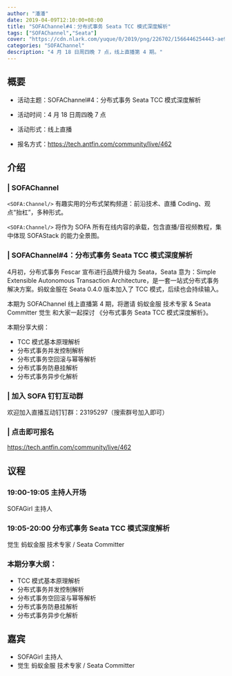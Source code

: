 ```yaml
---
author: "潘潘"
date: 2019-04-09T12:10:00+08:00
title: "SOFAChannel#4：分布式事务 Seata TCC 模式深度解析"
tags: ["SOFAChannel","Seata"]
cover: "https://cdn.nlark.com/yuque/0/2019/png/226702/1566446254443-ae9832f9-0164-481f-8ca7-bed86a3501d2.png"
categories: "SOFAChannel"
description: "4 月 18 日周四晚 7 点，线上直播第 4 期。"
---
```


## 概要

- 活动主题：SOFAChannel#4：分布式事务 Seata TCC 模式深度解析

- 活动时间：4 月 18 日周四晚 7 点

- 活动形式：线上直播

- 报名方式：<https://tech.antfin.com/community/live/462>

## 介绍

### | SOFAChannel

`<SOFA:Channel/>` 有趣实用的分布式架构频道：前沿技术、直播 Coding、观点“抬杠”，多种形式。 

`<SOFA:Channel/>` 将作为 SOFA 所有在线内容的承载，包含直播/音视频教程，集中体现 SOFAStack 的能力全景图。

### | SOFAChannel#4：分布式事务 Seata TCC 模式深度解析

4月初，分布式事务 Fescar 宣布进行品牌升级为 Seata，Seata 意为：Simple Extensible Autonomous Transaction Architecture，是一套一站式分布式事务解决方案。蚂蚁金服在 Seata 0.4.0 版本加入了 TCC 模式，后续也会持续输入。

本期为 SOFAChannel 线上直播第 4 期，将邀请 蚂蚁金服 技术专家 & Seata Committer 觉生 和大家一起探讨 《分布式事务 Seata  TCC 模式深度解析》。

本期分享大纲：

- TCC 模式基本原理解析
- 分布式事务并发控制解析
- 分布式事务空回滚与幂等解析
- 分布式事务防悬挂解析
- 分布式事务异步化解析


### | 加入 SOFA 钉钉互动群

欢迎加入直播互动钉钉群：23195297（搜索群号加入即可）

### | 点击即可报名

<https://tech.antfin.com/community/live/462>

## 议程

### 19:00-19:05  主持人开场

SOFAGirl 主持人

### 19:05-20:00  分布式事务 Seata TCC 模式深度解析

觉生 蚂蚁金服 技术专家 / Seata Committer

### 本期分享大纲：

- TCC 模式基本原理解析
- 分布式事务并发控制解析
- 分布式事务空回滚与幂等解析
- 分布式事务防悬挂解析
- 分布式事务异步化解析

## 嘉宾

- SOFAGirl  主持人
- 觉生 蚂蚁金服 技术专家 / Seata Committer